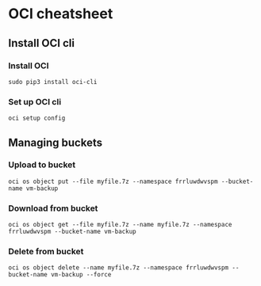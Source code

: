 # OCI cheatsheet

## Install OCI cli
### Install OCI
```sudo pip3 install oci-cli```  
### Set up OCI cli
```oci setup config```  


## Managing buckets
### Upload to bucket
```oci os object put --file myfile.7z --namespace frrluwdwvspm --bucket-name vm-backup```
### Download from bucket
```oci os object get --file myfile.7z --name myfile.7z --namespace frrluwdwvspm --bucket-name vm-backup```
### Delete from bucket
```oci os object delete --name myfile.7z --namespace frrluwdwvspm --bucket-name vm-backup --force```
